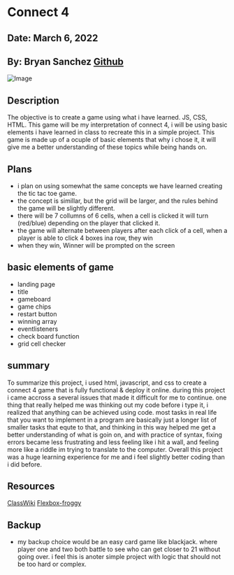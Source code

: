 # Connect 4

## Date: March 6, 2022

## By: Bryan Sanchez [Github](https://github.com/Bryvn1xx?tab=repositories)

![Image](https://media.kohlsimg.com/is/image/kohls/1725763?wid=1200&hei=1200&op_sharpen=1)

## Description

The objective is to create a game using what i have learned. JS, CSS, HTML. This game will be my interpretation of connect 4, i will be using basic elements i have learned in class to recreate this in a simple project. This game is made up of a ocuple of basic elements that why i chose it, it will give me a better understanding of these topics while being hands on.

## Plans

- i plan on using somewhat the same concepts we have learned creating the tic tac toe game.
- the concept is simillar, but the grid will be larger, and the rules behind the game will be slightly different.
- there will be 7 collumns of 6 cells, when a cell is clicked it will turn (red/blue) depending on the player that clicked it.
- the game will alternate between players after each click of a cell, when a player is able to click 4 boxes ina row, they win
- when they win, Winner will be prompted on the screen

## basic elements of game

- landing page
- title
- gameboard
- game chips
- restart button
- winning array
- eventlisteners
- check board function
- grid cell checker

## summary

To summarize this project, i used html, javascript, and css to create a connect 4 game that is fully functional & deploy it online. during this project i came accross a several issues that made it difficult for me to continue. one thing that really helped me was thinking out my code before i type it, i realized that anything can be achieved using code. most tasks in real life that you want to implement in a program are basically just a longer list of smaller tasks that equte to that, and thinking in this way helped me get a better understanding of what is goin on, and with practice of syntax, fixing errors became less frustrating and less feeling like i hit a wall, and feeling more like a riddle im trying to translate to the computer. Overall this project was a huge learning experience for me and i feel slightly better coding than i did before.

## Resources

[ClassWiki](https://github.com/SEI-R-2-22/class_wiki)
[Flexbox-froggy](https://flexboxfroggy.com/)

## Backup

- my backup choice would be an easy card game like blackjack. where player one and two both battle to see who can get closer to 21 without going over. i feel this is anoter simple project with logic that should not be too hard or complex.
